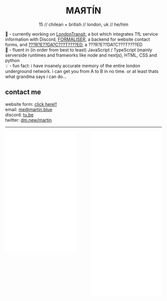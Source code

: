 <h1 align="center">MAЯTÍN</h1>

<p align="center">15 // chilean + british // london, uk // he/him</p>

🔭 - currently working on [LondonTransit](https://www.londontransit.org.uk/), a bot which integrates TfL service information with Discord, [FORMALISER](https://formaliser.net), a backend for website contact forms, and [???R?E??DA?C???T????ED](https://www.youtube.com/watch?v=dQw4w9WgXcQ), a ???R?E??DA?C???T????ED<br>
🧠 - fluent in (in order from best to least) JavaScript / TypeScript (mainly serverside runtimes and framworks like node and nextjs), HTML, CSS and python<br>
💡 - fun fact: i have insanely accurate memory of the entire london underground network. i can get you from A to B in no time. or at least thats what grandma says i can do...

## contact me

website form: [click here!!](https://martin.blue/contact)<br>
email: [me@martin.blue](mailto:me@martin.blue)<br>
discord: [tu.be](https://discord.com/users/488061232461381643)<br>
twitter: [dm.new/martin](https://dm.new/martin)

***
<img src="./main.svg" align='left' width="45%"><img src="./music.svg" align='right' width="45%">


<!--
**t-ub3/t-ub3** is a ✨ _special_ ✨ repository because its `README.md` (this file) appears on your GitHub profile.

Here are some ideas to get you started:

- 🔭 I’m currently working on ...
- 🌱 I’m currently learning ...
- 👯 I’m looking to collaborate on ...
- 🤔 I’m looking for help with ...
- 💬 Ask me about ...
- 📫 How to reach me: ...
- 😄 Pronouns: ...
- ⚡ Fun fact: ...
-->
